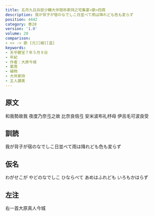 ```yaml
---
title: 五月九日兵部少輔大伴宿祢家持之宅集宴<歌>四首
description: 我が背子が宿のなでしこ日並べて雨は降れども色も変らず
position: 4442
category: 巻20
version: '1.0'
volume: 20
comparison:
- <> -> 歌 [元][細][温]
keywords:
- 天平勝宝７年５月９日
- 年紀
- 作者：大原今城
- 宴席
- 植物
- 大伴家持
- 主人讃美
---
```


## 原文

和我勢故我 夜度乃奈弖之故 比奈良倍弖 安米波布礼杼母 伊呂毛可波良受

## 訓読

我が背子が宿のなでしこ日並べて雨は降れども色も変らず

## 仮名

わがせこが やどのなでしこ ひならべて あめはふれども いろもかはらず

## 左注

右一首大原真人今城
